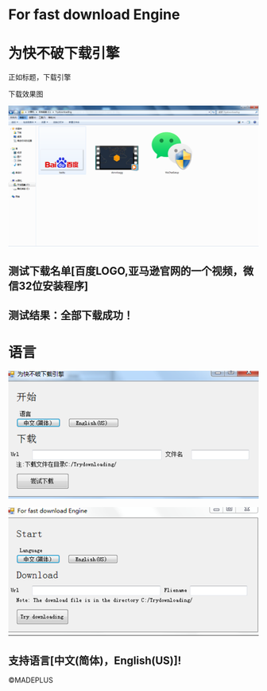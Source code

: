 ﻿# For fast download Engine

# 为快不破下载引擎

正如标题，下载引擎

下载效果图

![1](img003.png)

## 测试下载名单[百度LOGO,亚马逊官网的一个视频，微信32位安装程序]

## 测试结果：全部下载成功！

# 语言

![c](img002.png)

![e](img001.png)

## 支持语言[中文(简体)，English(US)]!

©MADEPLUS
